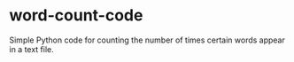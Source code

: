 # word-count-code
Simple Python code for counting the number of times certain words appear in a text file.
